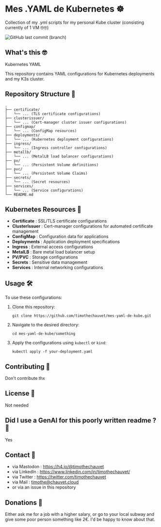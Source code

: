 # Mes .YAML de Kubernetes ☸️

Collection of my .yml scripts for my personal Kube cluster (consisting currently of 1 VM 🤓🤓)

![GitHub last commit (branch)](https://img.shields.io/github/last-commit/timothechauvet/mes-yaml-de-kube/main)

## What's this 🤓

Kubernetes
YAML

This repository contains YAML configurations for Kubernetes deployments and my K3s cluster.

## Repository Structure 📁

```
.
├── certificate/
│   └── ... (TLS certificate configurations)
├── clusterissuer/
│   └── ... (Cert-manager cluster issuer configurations)
├── configmap/
│   └── ... (ConfigMap resources)
├── deployments/
│   └── ... (Kubernetes deployment configurations)
├── ingress/
│   └── ... (Ingress controller configurations)
├── metallb/
│   └── ... (MetalLB load balancer configurations)
├── pv/
│   └── ... (Persistent Volume definitions)
├── pvc/
│   └── ... (Persistent Volume Claims)
├── secrets/
│   └── ... (Secret resources)
├── services/
│   └── ... (Service configurations)
└── README.md
```

## Kubernetes Resources 🚀

- **Certificate** : SSL/TLS certificate configurations
- **ClusterIssuer** : Cert-manager configurations for automated certificate management
- **ConfigMap** : Configuration data for applications
- **Deployments** : Application deployment specifications
- **Ingress** : External access configurations
- **MetalLB** : Bare metal load balancer setup
- **PV/PVC** : Storage configurations
- **Secrets** : Sensitive data management
- **Services** : Internal networking configurations

## Usage 🛠️

To use these configurations:

1. Clone this repository:
   ```
   git clone https://github.com/timothechauvet/mes-yaml-de-kube.git
   ```

2. Navigate to the desired directory:
   ```
   cd mes-yaml-de-kube/something
   ```

3. Apply the configurations using `kubectl` or `kind`:
   ```
   kubectl apply -f your-deployment.yaml
   ```

## Contributing 🤝

Don't contribute thx

## License 📄

Not needed

## Did I use a GenAI for this poorly written readme ? 🤖

Yes

## Contact 🤗
- via Mastodon : https://h4.io/@timothechauvet
- via LinkedIn : https://www.linkedin.com/in/timothechauvet/
- via Twitter : https://twitter.com/timothechauvet
- via Mail : timothe@chauvet.cloud
- or via an issue in this repository

## Donations 💸
Either ask me for a job with a higher salary, or go to your local subway and give some poor person something like 2€. I'd be happy to know about that.